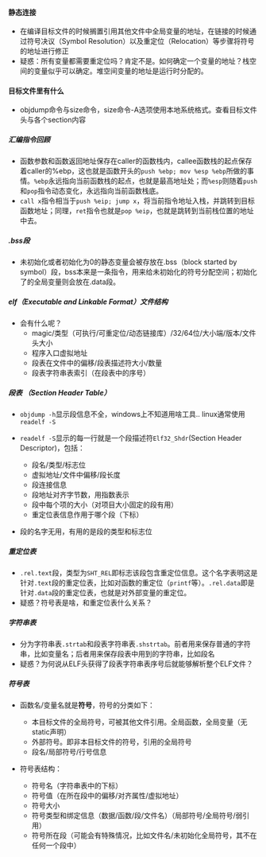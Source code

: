 #### 静态连接

- 在编译目标文件的时候搁置引用其他文件中全局变量的地址，在链接的时候通过符号决议（Symbol Resolution）以及重定位（Relocation）等步骤将符号的地址进行修正
- 疑惑：所有变量都需要重定位吗？肯定不是。如何确定一个变量的地址？栈空间的变量似乎可以确定。堆空间变量的地址是运行时分配的。

#### 目标文件里有什么

- objdump命令与size命令，size命令-A选项使用本地系统格式。查看目标文件头与各个section内容

##### 汇编指令回顾

- 函数参数和函数返回地址保存在caller的函数栈内，callee函数栈的起点保存着caller的%ebp，这也就是函数开头的`push %ebp; mov %esp %ebp`所做的事情。`%ebp`永远指向当前函数栈的起点，也就是最高地址处；而`%esp`则随着`push`和`pop`指令动态变化，永远指向当前函数栈底。
- `call x`指令相当于`push %eip; jump x`，将当前指令地址入栈，并跳转到目标函数地址；同理，`ret`指令也就是`pop %eip`，也就是跳转到当前栈位置的地址中去。

##### .bss段

- 未初始化或者初始化为0的静态变量会被存放在.bss（block started by symbol）段，bss本来是一条指令，用来给未初始化的符号分配空间；初始化了的全局变量则会放在.data段。

##### elf（Executable and Linkable Format）文件结构

- 会有什么呢？
  - magic/类型（可执行/可重定位/动态链接库）/32/64位/大小端/版本/文件头大小
  - 程序入口虚拟地址
  - 段表在文件中的偏移/段表描述符大小/数量
  - 段表字符串表索引（在段表中的序号）

##### 段表 （Section Header Table）

- `objdump -h`显示段信息不全，windows上不知道用啥工具.. linux通常使用`readelf -S`
- `readelf -S`显示的每一行就是一个段描述符`Elf32_Shdr`(Section Header Descriptor)，包括：
  - 段名/类型/标志位
  - 虚拟地址/文件中偏移/段长度
  - 段连接信息
  - 段地址对齐字节数，用指数表示
  - 段中每个项的大小（对项目大小固定的段有用）
  - 重定位表信息作用于哪个段（下标）

- 段的名字无用，有用的是段的类型和标志位

##### 重定位表

- `.rel.text`段，类型为`SHT_REL`即标志该段包含重定位信息。这个名字表明这是针对`.text`段的重定位表，比如对函数的重定位（`printf`等）。`.rel.data`即是针对`.data`段的重定位表，也就是对外部变量的重定位。
- 疑惑？符号表是啥，和重定位表什么关系？

##### 字符串表

- 分为字符串表`.strtab`和段表字符串表`.shstrtab`。前者用来保存普通的字符串，比如变量名；后者用来保存段表中用到的字符串，比如段名
- 疑惑？为何说从ELF头获得了段表字符串表序号后就能够解析整个ELF文件？

##### 符号表

- 函数名/变量名就是**符号**，符号的分类如下：
  - 本目标文件的全局符号，可被其他文件引用。全局函数，全局变量（无static声明）
  - 外部符号。即非本目标文件的符号，引用的全局符号
  - 段名/局部符号/行号信息

- 符号表结构：

  - 符号名（字符串表中的下标）
  - 符号值（在所在段中的偏移/对齐属性/虚拟地址）
  - 符号大小
  - 符号类型和绑定信息（数据/函数/段/文件名）（局部符号/全局符号/弱引用）
  - 符号所在段（可能会有特殊情况，比如文件名/未初始化全局符号，其不在任何一个段中）

  